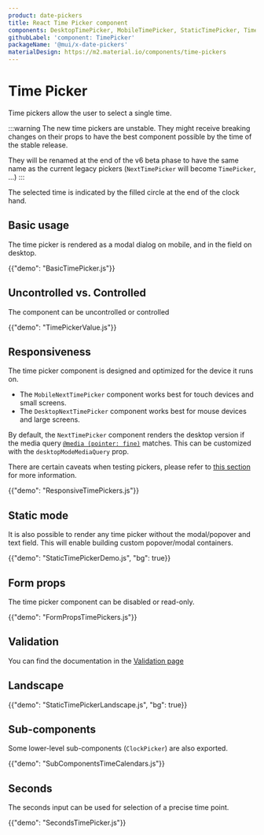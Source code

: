 ```yaml
---
product: date-pickers
title: React Time Picker component
components: DesktopTimePicker, MobileTimePicker, StaticTimePicker, TimePicker, TimeClock
githubLabel: 'component: TimePicker'
packageName: '@mui/x-date-pickers'
materialDesign: https://m2.material.io/components/time-pickers
---
```


# Time Picker

<p class="description">Time pickers allow the user to select a single time.</p>

:::warning
The new time pickers are unstable.
They might receive breaking changes on their props to have the best component possible by the time of the stable release.

They will be renamed at the end of the v6 beta phase to have the same name as the current legacy pickers
(`NextTimePicker` will become `TimePicker`, ...)
:::

The selected time is indicated by the filled circle at the end of the clock hand.

## Basic usage

The time picker is rendered as a modal dialog on mobile, and in the field on desktop.

{{"demo": "BasicTimePicker.js"}}

## Uncontrolled vs. Controlled

The component can be uncontrolled or controlled

{{"demo": "TimePickerValue.js"}}

## Responsiveness

The time picker component is designed and optimized for the device it runs on.

- The `MobileNextTimePicker` component works best for touch devices and small screens.
- The `DesktopNextTimePicker` component works best for mouse devices and large screens.

By default, the `NextTimePicker` component renders the desktop version if the media query [`@media (pointer: fine)`](https://developer.mozilla.org/en-US/docs/Web/CSS/@media/pointer) matches.
This can be customized with the `desktopModeMediaQuery` prop.

There are certain caveats when testing pickers, please refer to [this section](/x/react-date-pickers/getting-started/#testing-caveats) for more information.

{{"demo": "ResponsiveTimePickers.js"}}

## Static mode

It is also possible to render any time picker without the modal/popover and text field.
This will enable building custom popover/modal containers.

{{"demo": "StaticTimePickerDemo.js", "bg": true}}

## Form props

The time picker component can be disabled or read-only.

{{"demo": "FormPropsTimePickers.js"}}

## Validation

You can find the documentation in the [Validation page](/x/react-date-pickers/validation/)

## Landscape

{{"demo": "StaticTimePickerLandscape.js", "bg": true}}

## Sub-components

Some lower-level sub-components (`ClockPicker`) are also exported.

{{"demo": "SubComponentsTimeCalendars.js"}}

## Seconds

The seconds input can be used for selection of a precise time point.

{{"demo": "SecondsTimePicker.js"}}
